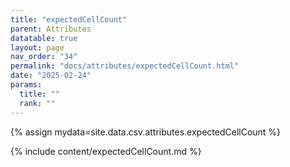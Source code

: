 ```yaml
---
title: "expectedCellCount"
parent: Attributes
datatable: true
layout: page
nav_order: "34"
permalink: "docs/attributes/expectedCellCount.html"
date: "2025-02-24"
params:
  title: ""
  rank: ""
---
```

{% assign mydata=site.data.csv.attributes.expectedCellCount %} 

{% include content/expectedCellCount.md %}
